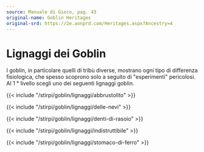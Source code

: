 ```yaml
---
source: Manuale di Gioco, pag. 43
original-name: Goblin Heritages
original-srd: https://2e.aonprd.com/Heritages.aspx?Ancestry=4
---
```


# Lignaggi dei Goblin

I goblin, in particolare quelli di tribù diverse, mostrano ogni tipo di
differenza fisiologica, che spesso scoprono solo a seguito di "esperimenti"
pericolosi. Al 1 ° livello scegli uno dei seguenti lignaggi goblin.

{{< include "/stirpi/goblin/lignaggi/abbrustolito" >}}

{{< include "/stirpi/goblin/lignaggi/delle-nevi" >}}

{{< include "/stirpi/goblin/lignaggi/denti-di-rasoio" >}}

{{< include "/stirpi/goblin/lignaggi/indistruttibile" >}}

{{< include "/stirpi/goblin/lignaggi/stomaco-di-ferro" >}}
